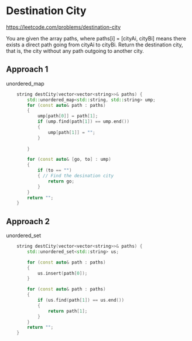 # Destination City

https://leetcode.com/problems/destination-city

You are given the array paths, where paths[i] = [cityAi, cityBi] means there exists a direct path going from cityAi to cityBi. Return the destination city, that is, the city without any path outgoing to another city.

## Approach 1 

unordered_map
``` C++
    string destCity(vector<vector<string>>& paths) {
        std::unordered_map<std::string, std::string> ump;
        for (const auto& path : paths)
        {            
            ump[path[0]] = path[1];
            if (ump.find(path[1]) == ump.end())
            {
                ump[path[1]] = "";
            }
            
        }

        for (const auto& [go, to] : ump)
        {
            if (to == "")
            { // Find the desination city 
                return go;
            }
        }
        return "";
    }
```

## Approach 2

unordered_set
``` C++
    string destCity(vector<vector<string>>& paths) {
        std::unordered_set<std::string> us;

        for (const auto& path : paths)
        {
            us.insert(path[0]);
        } 

        for (const auto& path : paths)
        {
            if (us.find(path[1]) == us.end())
            {
                return path[1];
            }
        }
        return "";
    }
```